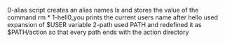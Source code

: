 0-alias script creates an alias names ls and stores the value of the command rm *
1-hell0_you prints the current users name after hello used expansion of $USER variable 
2-path used PATH and redefined it as $PATH/action so that every path ends with the action directory
